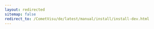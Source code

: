 ```yaml
---
layout: redirected
sitemap: false
redirect_to: /CometVisu/de/latest/manual/install/install-dev.html
---
```


